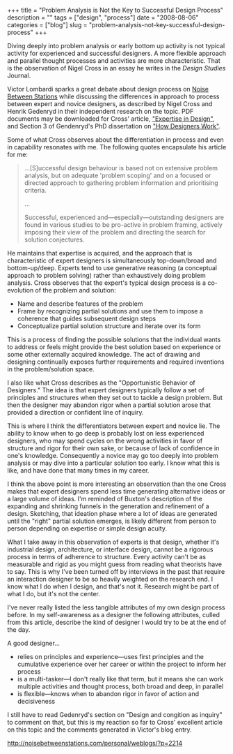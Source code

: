 +++
title = "Problem Analysis is Not the Key to Successful Design Process"
description = ""
tags = ["design", "process"]
date = "2008-08-06"
categories = ["blog"]
slug = "problem-analysis-not-key-successful-design-process"
+++



  <p class="dek">Diving deeply into problem analysis or early bottom up activity is not typical activity for experienced and successful designers. A more flexible approach and parallel thought processes and activities are more characteristic. That is the observation of Nigel Cross in an essay he writes in the <i>Design Studies</i> Journal.</p>
<p>Victor Lombardi sparks a great debate about design process on <a href="http://noisebetweenstations.com/personal/weblogs/?p=2214">Noise Between Stations</a> while discussing the differences in approach to process between expert and novice designers, as described by Nigel Cross and Henrik Gedenryd in their independent research on the topic. PDF documents may be downloaded for Cross' article, <a href="http://oro.open.ac.uk/3271/1/Expertise_Overview.pdf">"Expertise in Design"</a>, and Section 3 of Gendenryd's PhD dissertation on <a href="http://www.lucs.lu.se/Henrik.Gedenryd/HowDesignersWork/ch3.pdf">"How Designers Work"</a>. </p>
<p>Some of what Cross observes about the differentiation in process and even in capability resonates with me. The following quotes encapsulate his article for me:</p>
<blockquote><p>...[S]uccessful design behaviour is based not on extensive problem analysis, but on adequate 'problem scoping' and on a focused or directed approach to gathering problem information and prioritising criteria. </p>
<p>... </p>
<p>Successful, experienced and&#8212;especially&#8212;outstanding designers are found in various studies to be pro-active in problem framing, actively imposing their view of the problem and directing the search for solution conjectures.</p></blockquote>
<p>He maintains that expertise is acquired, and the approach that is characteristic of expert designers is simultaneously top-down/broad and bottom-up/deep. Experts tend to use generative reasoning (a conceptual approach to problem solving) rather than exhaustively doing problem analysis. Cross observes that the expert's typical design process is a co-evolution of the problem and solution:</p>
<ul>
<li>Name and describe features of the problem</li>
<li>Frame by recognizing partial solutions and use them to impose a coherence that guides subsequent design steps</li>
<li>Conceptualize partial solution structure and iterate over its form</li>
</ul>
<p>This is a process of finding the possible solutions that the individual wants to address or feels might provide the best solution based on experience or some other externally acquired knowledge. The act of drawing and designing continually exposes further requirements and required inventions in the problem/solution space. </p>
<p>I also like what Cross describes as the "Opportunistic Behavior of Designers." The idea is that expert designers typically follow a set of principles and structures when they set out to tackle a design problem. But then the designer may abandon rigor when a partial solution arose that provided a direction or confident line of inquiry. </p>
<p>This is where I think the differentiators between expert and novice lie. The ability to know when to go deep is probably lost on less experienced designers, who may spend cycles on the wrong activities in favor of structure and rigor for their own sake, or because of lack of confidence in one's knowledge. Consequently a novice may go too deeply into problem analysis or may dive into a particular solution too early. I know what this is like, and have done that many times in my career.</p>
<p>I think the above point is more interesting an observation than the one Cross makes that expert designers spend less time generating alternative ideas or a large volume of ideas. I'm reminded of Buxton's description of the expanding and shrinking funnels in the generation and refinement of a design. Sketching, that ideation phase where a lot of ideas are generated until the "right" partial solution emerges, is likely different from person to person depending on expertise or simple design acuity. </p>
<p>What I take away in this observation of experts is that design, whether it's industrial design, architecture, or interface design, cannot be a rigorous process in terms of adherence to structure. Every activity can't be as measurable and rigid as you might guess from reading what theorists have to say. This is why I've been turned off by interviews in the past that require an interaction designer to be so heavily weighted on the research end. I know what I do when I design, and that's not it. Research might be part of what I do, but it's not the center. </p>
<p>I've never really listed the less tangible attributes of my own design process before. In my self-awareness as a designer the following attributes, culled from this article, describe the kind of designer I would try to be at the end of the day.</p>
<p>A good designer...</p>
<ul>
<li>relies on principles and experience&#8212;uses first principles and the cumulative experience over her career or within the project to inform her process</li>
<li>is a multi-tasker&#8212;I don't really like that term, but it means she can work multiple activities and thought process, both broad and deep, in parallel</li>
<li>is flexible&#8212;knows when to abandon rigor in favor of action and decisiveness</li>
</ul>
<p>I still have to read Gedenryd's section on "Design and congition as inquiry" to comment on that, but this is my reaction so far to Cross' excellent article on this topic and the comments generated in Victor's blog entry.</p>
    
  <a href="http://noisebetweenstations.com/personal/weblogs/?p=2214">http://noisebetweenstations.com/personal/weblogs/?p=2214</a>
